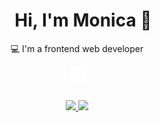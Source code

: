 <div display="inline-block">
 
 <h1 align="center" style="margin-left: 20px">Hi, I'm Monica 👋 </h1>
 <p align="center"> 💻 I'm a frontend web developer </p>
 <div align="center">
  <a href="https://www.linkedin.com/in/monica-vaz"><img align="center" width="25px" src="https://github.com/Aakarsh-B/trying-repos/blob/master/linkedin.svg" /><a/> 

</div>


##

<p align="center">
<a href="https://github.com/M0nicaVaz">
  <img height="150em" src="https://github-readme-stats-eight-theta.vercel.app/api?username=M0nicaVaz&show_icons=true&theme=nord&include_all_commits=true&count_private=true"/>
  <img height="150em" src="https://github-readme-stats-eight-theta.vercel.app/api/top-langs/?username=M0nicaVaz&layout=compact&langs_count=8&theme=nord"/>
</a>
</p>
</div>
